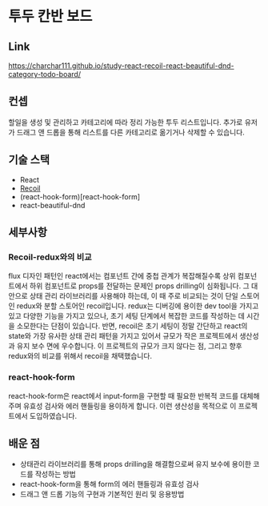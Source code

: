 
# 투두 칸반 보드

## Link
https://charchar111.github.io/study-react-recoil-react-beautiful-dnd-category-todo-board/


## 컨셉

할일을 생성 및 관리하고 카테고리에 따라 정리 가능한 투두 리스트입니다. 추가로 유저가 드래그 앤 드롭을 통해 리스트를 다른 카테고리로 옮기거나 삭제할 수 있습니다.


## 기술 스택

- React
- [Recoil](Recoil-redux와의-비교)
- (react-hook-form)[react-hook-form]
- react-beautiful-dnd

## 세부사항
### Recoil-redux와의 비교
flux 디자인 패턴인 react에서는 컴포넌트 간에 중첩 관계가 복잡해질수록 상위 컴포넌트에서 하위 컴포넌트로 props를 전달하는 문제인 props drilling이 심화됩니다. 그 대안으로 상태 관리 라이브러리를 사용해야 하는데, 이 때 주로 비교되는 것이 단일 스토어인 redux와 분할 스토어인 recoil입니다. redux는 디버깅에 용이한 dev tool을 가지고 있고 다양한 기능을 가지고 있으나, 초기 세팅 단계에서 복잡한 코드를 작성하는 데 시간을 소모한다는 단점이 있습니다. 반면, recoil은 초기 세팅이 정말 간단하고 react의 state와 가장 유사한 상태 관리 패턴을 가지고 있어서 규모가 작은 프로젝트에서 생산성과 유지 보수 면에 우수합니다.
이 프로젝트의 규모가 크지 않다는 점, 그리고 향후 redux와의 비교를 위해서 recoil을 채택했습니다.

### react-hook-form
react-hook-form은 react에서 input-form을 구현할 때 필요한 반복적 코드를 대체해주며 유효성 검사와 에러 핸들링을 용이하게 합니다. 이런 생산성을 목적으로 이 프로젝트에서 도입하였습니다.

## 배운 점
- 상태관리 라이브러리를 통해 props drilling을 해결함으로써 유지 보수에 용이한 코드를 작성하는 방법
- react-hook-form을 통해 form의 에러 핸들링과 유효성 검사
- 드래그 앤 드롭 기능의 구현과 기본적인 원리 및 응용방법
